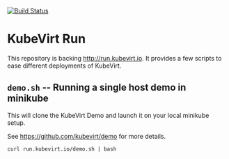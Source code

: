 [![Build Status](https://travis-ci.org/kubevirt/run.svg?branch=master)](https://travis-ci.org/kubevirt/run)

# KubeVirt Run

This repository is backing <http://run.kubevirt.io>. It provides a few
scripts to ease different deployments of KubeVirt.

## `demo.sh` -- Running a single host demo in minikube

This will clone the KubeVirt Demo and launch it on your local minikube setup.

See <https://github.com/kubevirt/demo> for more details.

```
curl run.kubevirt.io/demo.sh | bash

```
